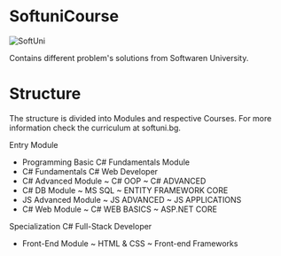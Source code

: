 # SoftuniCourse
 ![SoftUni](https://softuni.bg/trainings/courses)

Contains different problem's solutions from Softwaren University.

# Structure
The structure is divided into Modules and respective Courses. For more information check the curriculum at softuni.bg.

Entry Module
   * Programming Basic C#
Fundamentals Module
   * C# Fundamentals
C# Web Developer 
   * C# Advanced Module
      ~ C# OOP  ~ C# ADVANCED
   * C# DB Module
      ~ MS SQL  ~ ENTITY FRAMEWORK CORE
   * JS Advanced Module
      ~ JS ADVANCED  ~ JS APPLICATIONS
   * C# Web Module
     ~ C# WEB BASICS ~ ASP.NET CORE

Specialization C# Full-Stack Developer
   * Front-End Module
      ~ HTML & CSS ~ Front-end Frameworks
